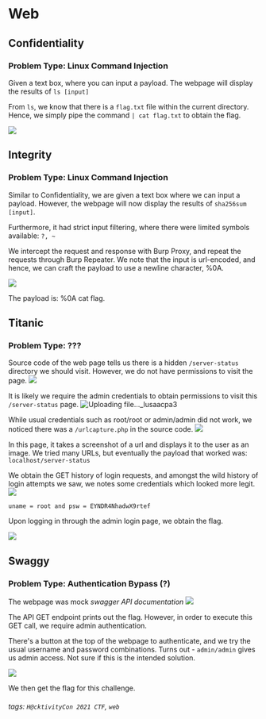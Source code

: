 # Web

## Confidentiality
### Problem Type: Linux Command Injection
Given a text box, where you can input a payload.
The webpage will display the results of `ls [input]` 

From `ls`, we know that there is a `flag.txt` file within the current directory. Hence, we simply pipe the command `| cat flag.txt` to obtain the flag. 

![](https://i.imgur.com/t6xYQg2.png)

## Integrity
### Problem Type: Linux Command Injection
Similar to Confidentiality, we are given a text box where we can input a payload. However, the webpage will now display the results of `sha256sum [input]`. 

Furthermore, it had strict input filtering, where there were limited symbols available: `?, ~` 

We intercept the request and response with Burp Proxy, and repeat the requests through Burp Repeater. We note that the input is url-encoded, and hence, we can craft the payload to use a newline character, %0A.

![](https://i.imgur.com/3Vm3O1N.png)

The payload is: %0A cat flag.

## Titanic
### Problem Type: ???
Source code of the web page tells us there is a hidden `/server-status` directory we should visit. However, we do not have permissions to visit the page. 
![](https://i.imgur.com/MapiZre.png)

It is likely we require the admin credentials to obtain permissions to visit this `/server-status` page.
![Uploading file..._lusaacpa3]()

While usual credentials such as root/root or admin/admin did not work, we noticed there was a `/urlcapture.php` in the source code.
![](https://i.imgur.com/ISM4bBD.png)

In this page, it takes a screenshot of a url and displays it to the user as an image. We tried many URLs, but eventually the payload that worked was: `localhost/server-status`

We obtain the GET history of login requests, and amongst the wild history of login attempts we saw, we notes some credentials which looked more legit.  
![](https://i.imgur.com/nV1xhmc.png)

`uname = root and psw = EYNDR4NhadwX9rtef`

Upon logging in through the admin login page, we obtain the flag. 

![](https://i.imgur.com/mFNLfml.png)

## Swaggy
### Problem Type: Authentication Bypass (?)
The webpage was mock *swagger API documentation*
![](https://i.imgur.com/MV2ljYk.png)

The API GET endpoint prints out the flag. However, in order to execute this GET call, we require admin authentication. 

There's a button at the top of the webpage to authenticate, and we try the usual username and password combinations. Turns out - `admin/admin` gives us admin access. Not sure if this is the intended solution. 

![](https://i.imgur.com/VLEJSQJ.png)

We then get the flag for this challenge. 

###### tags: `H@cktivityCon 2021 CTF`, `web`





